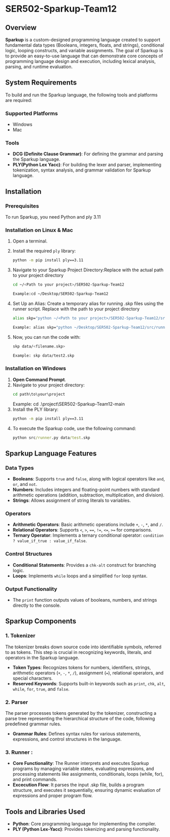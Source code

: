 
# SER502-Sparkup-Team12

## Overview
**Sparkup** is a custom-designed programming language created to support fundamental data types (Booleans, integers, floats, and strings), conditional logic, looping constructs, and variable assignments. The goal of Sparkup is to provide an easy-to-use language that can demonstrate core concepts of programming language design and execution, including lexical analysis, parsing, and runtime evaluation.


## System Requirements
To build and run the Sparkup language, the following tools and platforms are required:

### Supported Platforms
- Windows
- Mac

### Tools
- **DCG (Definite Clause Grammar)**: For defining the grammar and parsing the Sparkup language.
- **PLY(Python Lex Yacc)**: For building the lexer and parser, implementing tokenization, syntax analysis, and grammar validation for Sparkup language.

## Installation

### Prerequisites
To run Sparkup, you need Python and ply 3.11

### Installation on Linux & Mac
1. Open a terminal.
   
2. Install the required `ply` library:
   ```bash
   python -m pip install ply==3.11
   
3. Navigate to your Sparkup Project Directory:Replace <Path to your project> with the actual path to your project directory
   ```bash
   cd ~/<Path to your project>/SER502-Sparkup-Team12

   Example:cd ~/Desktop/SER502-Sparkup-Team12
   
4. Set Up an Alias: Create a temporary alias for running .skp files using the runner script. Replace <Path to your project> with the path to your project directory
   ```bash
   alias skp="python ~/<Path to your project>/SER502-Sparkup-Team12/src/runner.py"

   Example: alias skp="python ~/Desktop/SER502-Sparkup-Team12/src/runner.py"
   
5. Now, you can run the code with:
   ```bash
   skp data/<filename.skp>

   Example: skp data/test2.skp
   ```

### Installation on Windows
1. **Open Command Prompt**.
2. Navigate to your project directory:
   ```cmd
   cd path\to\your\project
   ```
   Example: cd .\project\SER502-Sparkup-Team12-main
3. Install the PLY library:
   ```cmd
   python -m pip install ply==3.11
   ```
4. To execute the Sparkup code, use the following command:
   ```cmd
   python src/runner.py data/test.skp
   ```

## Sparkup Language Features

### Data Types
- **Booleans**: Supports `true` and `false`, along with logical operators like `and`, `or`, and `not`.
- **Numbers**: Includes integers and floating-point numbers with standard arithmetic operations (addition, subtraction, multiplication, and division).
- **Strings**: Allows assignment of string literals to variables.

### Operators
- **Arithmetic Operators**: Basic arithmetic operations include `+`, `-`, `*`, and `/`.
- **Relational Operators**: Supports `<`, `>`, `==`, `!=`, `<=`, `>=` for comparisons.
- **Ternary Operator**: Implements a ternary conditional operator: `condition ? value_if_true : value_if_false`.

### Control Structures
- **Conditional Statements**: Provides a `chk-alt` construct for branching logic.   
- **Loops**: Implements `while` loops and a simplified `for` loop syntax.

### Output Functionality
- The `print` function outputs values of booleans, numbers, and strings directly to the console.

## Sparkup Components

### 1. Tokenizer
The tokenizer breaks down source code into identifiable symbols, referred to as tokens. This step is crucial in recognizing keywords, literals, and operators in the Sparkup language.

- **Token Types**: Recognizes tokens for numbers, identifiers, strings, arithmetic operators (`+`, `-`, `*`, `/`), assignment (`=`), relational operators, and special characters.
- **Reserved Keywords**: Supports built-in keywords such as `print`, `chk`, `alt`, `while`, `for`, `true`, and `false`.

### 2. Parser
The parser processes tokens generated by the tokenizer, constructing a parse tree representing the hierarchical structure of the code, following predefined grammar rules.

- **Grammar Rules**: Defines syntax rules for various statements, expressions, and control structures in the language.

### 3. Runner :

- **Core Functionality**: The Runner interprets and executes Sparkup programs by managing variable states, evaluating expressions, and processing statements like assignments, conditionals, loops (while, for), and print commands.
- **Excecution Flow**: It parses the input .skp file, builds a program structure, and executes it sequentially, ensuring dynamic evaluation of expressions and proper program flow.


## Tools and Libraries Used
- **Python**: Core programming language for implementing the compiler.
- **PLY (Python Lex-Yacc)**: Provides tokenizing and parsing functionality.
